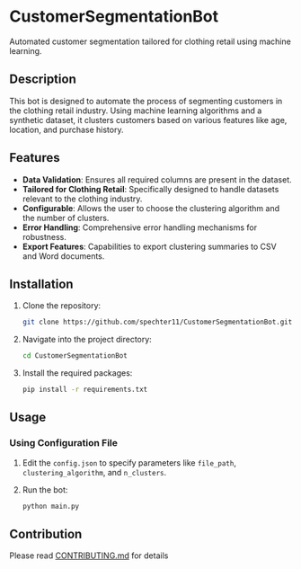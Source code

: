 # CustomerSegmentationBot
Automated customer segmentation tailored for clothing retail using machine learning.

## Description

This bot is designed to automate the process of segmenting customers in the clothing retail industry. Using machine learning algorithms and a synthetic dataset, it clusters customers based on various features like age, location, and purchase history.

## Features

- **Data Validation**: Ensures all required columns are present in the dataset.
- **Tailored for Clothing Retail**: Specifically designed to handle datasets relevant to the clothing industry.
- **Configurable**: Allows the user to choose the clustering algorithm and the number of clusters.
- **Error Handling**: Comprehensive error handling mechanisms for robustness.
- **Export Features**: Capabilities to export clustering summaries to CSV and Word documents.

## Installation

1. Clone the repository:
    ```bash
    git clone https://github.com/spechter11/CustomerSegmentationBot.git
    ```
   
2. Navigate into the project directory:
    ```bash
    cd CustomerSegmentationBot
    ```
   
3. Install the required packages:
    ```bash
    pip install -r requirements.txt
    ```

## Usage

### Using Configuration File

1. Edit the `config.json` to specify parameters like `file_path`, `clustering_algorithm`, and `n_clusters`.

2. Run the bot:
    ```bash
    python main.py
    ```

## Contribution

Please read [CONTRIBUTING.md](CONTRIBUTING.md) for details
